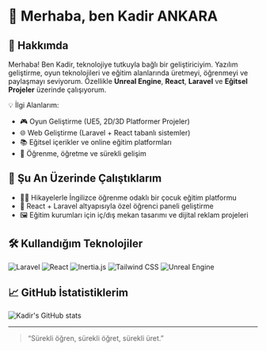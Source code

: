 # 👋 Merhaba, ben Kadir ANKARA

## 🚀 Hakkımda
Merhaba! Ben Kadir, teknolojiye tutkuyla bağlı bir geliştiriciyim. Yazılım geliştirme, oyun teknolojileri ve eğitim alanlarında üretmeyi, öğrenmeyi ve paylaşmayı seviyorum. Özellikle **Unreal Engine**, **React**, **Laravel** ve **Eğitsel Projeler** üzerinde çalışıyorum.

💡 İlgi Alanlarım:
- 🎮 Oyun Geliştirme (UE5, 2D/3D Platformer Projeler)
- 🌐 Web Geliştirme (Laravel + React tabanlı sistemler)
- 📚 Eğitsel içerikler ve online eğitim platformları
- 🧠 Öğrenme, öğretme ve sürekli gelişim

## 🔧 Şu An Üzerinde Çalıştıklarım
- 👨‍🏫 Hikayelerle İngilizce öğrenme odaklı bir çocuk eğitim platformu
- 🎯 React + Laravel altyapısıyla özel öğrenci paneli geliştirme
- 🖼️ Eğitim kurumları için iç/dış mekan tasarımı ve dijital reklam projeleri

## 🛠️ Kullandığım Teknolojiler
![Laravel](https://img.shields.io/badge/-Laravel-red?style=flat-square&logo=laravel)
![React](https://img.shields.io/badge/-React-61DAFB?style=flat-square&logo=react)
![Inertia.js](https://img.shields.io/badge/-Inertia.js-5A67D8?style=flat-square)
![Tailwind CSS](https://img.shields.io/badge/-Tailwind-38B2AC?style=flat-square&logo=tailwind-css)
![Unreal Engine](https://img.shields.io/badge/-Unreal%20Engine-black?style=flat-square&logo=unreal-engine)

## 📈 GitHub İstatistiklerim
![Kadir's GitHub stats](https://github-readme-stats.vercel.app/api?username=kadirankara&show_icons=true&theme=radical)

---

> “Sürekli öğren, sürekli öğret, sürekli üret.”

